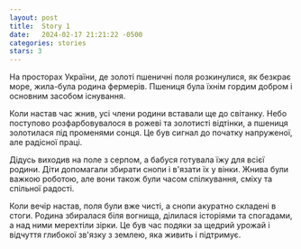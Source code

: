 ```yaml
---
layout: post
title:  Story 1
date:   2024-02-17 21:21:22 -0500
categories: stories
stars: 3
---
```


На просторах України, де золоті пшеничні поля розкинулися, як безкрає море, жила-була родина фермерів. Пшениця була їхнім гордим добром і основним засобом існування.

Коли настав час жнив, усі члени родини вставали ще до світанку. Небо поступово розфарбовувалося в рожеві та золотисті відтінки, а пшениця золотилася під променями сонця. Це був сигнал до початку напруженої, але радісної праці.

Дідусь виходив на поле з серпом, а бабуся готувала їжу для всієї родини. Діти допомагали збирати снопи і в'язати їх у вінки. Жнива були важкою роботою, але вони також були часом спілкування, сміху та спільної радості.

Коли вечір настав, поля були вже чисті, а снопи акуратно складені в стоги. Родина збиралася біля вогнища, ділилася історіями та спогадами, а над ними мерехтіли зірки. Це був час подяки за щедрий урожай і відчуття глибокої зв'язку з землею, яка живить і підтримує.
